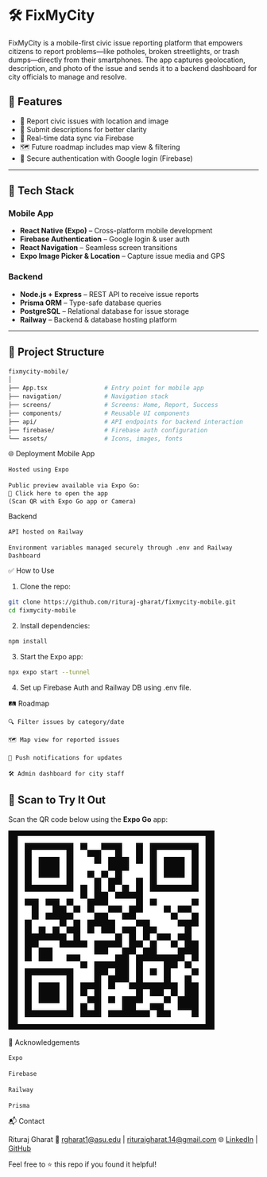 # 🛠️ FixMyCity

FixMyCity is a mobile-first civic issue reporting platform that empowers citizens to report problems—like potholes, broken streetlights, or trash dumps—directly from their smartphones. The app captures geolocation, description, and photo of the issue and sends it to a backend dashboard for city officials to manage and resolve.

## 📱 Features

- 📍 Report civic issues with location and image
- 📝 Submit descriptions for better clarity
- 📡 Real-time data sync via Firebase
- 🗺️ Future roadmap includes map view & filtering
- 🔐 Secure authentication with Google login (Firebase)

---

## 🚀 Tech Stack

### Mobile App
- **React Native (Expo)** – Cross-platform mobile development
- **Firebase Authentication** – Google login & user auth
- **React Navigation** – Seamless screen transitions
- **Expo Image Picker & Location** – Capture issue media and GPS

### Backend
- **Node.js + Express** – REST API to receive issue reports
- **Prisma ORM** – Type-safe database queries
- **PostgreSQL** – Relational database for issue storage
- **Railway** – Backend & database hosting platform

---

## 🔧 Project Structure

```bash
fixmycity-mobile/
│
├── App.tsx                # Entry point for mobile app
├── navigation/            # Navigation stack
├── screens/               # Screens: Home, Report, Success
├── components/            # Reusable UI components
├── api/                   # API endpoints for backend interaction
├── firebase/              # Firebase auth configuration
└── assets/                # Icons, images, fonts
```

🌐 Deployment
Mobile App

    Hosted using Expo

    Public preview available via Expo Go:
    📱 Click here to open the app
    (Scan QR with Expo Go app or Camera)

Backend

    API hosted on Railway

    Environment variables managed securely through .env and Railway Dashboard

✅ How to Use

1. Clone the repo:
```bash
git clone https://github.com/rituraj-gharat/fixmycity-mobile.git
cd fixmycity-mobile
```
2. Install dependencies:
```bash
npm install
```
3. Start the Expo app:
```bash
npx expo start --tunnel
```
4. Set up Firebase Auth and Railway DB using .env file.

🛤 Roadmap

    🔍 Filter issues by category/date

    🗺️ Map view for reported issues

    🔔 Push notifications for updates

    🛠️ Admin dashboard for city staff

## 📱 Scan to Try It Out

Scan the QR code below using the **Expo Go** app:

![QR Code](./assets/QR.png)

🙌 Acknowledgements

    Expo

    Firebase

    Railway

    Prisma

  📬 Contact

Rituraj Gharat
📧 rgharat1@asu.edu | riturajgharat.14@gmail.com
🌐 [LinkedIn](https://www.linkedin.com/in/riturajgharat/) | [GitHub](https://github.com/rituraj-gharat)

Feel free to ⭐ this repo if you found it helpful!
